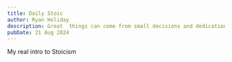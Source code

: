```yaml
---
title: Daily Stoic
author: Ryan Holiday
description: Great  things can come from small decisions and dedication
pubDate: 21 Aug 2024
---
```


My real intro to Stoicism